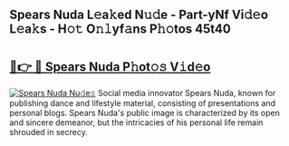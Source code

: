 ## Spears Nuda L𝚎a𝚔ed N𝚞𝚍e - Part-yNf Vi𝚍𝚎o L𝚎a𝚔s - H𝚘𝚝 O𝚗𝚕yf𝚊ns P𝚑𝚘tos 45t40

# <h2><a href="http://kfbaqh.oniu.top/?m=Spears+Nuda">🔗👉 🔴 Spears Nuda P𝚑ot𝚘𝚜 V𝚒d𝚎o</a></h2>

[![Spears Nuda Nu𝚍e𝚜](https://i.imgur.com/0qMVB7G.gif)](http://kfbaqh.oniu.top/?m=Spears+Nuda)
Social media innovator Spears Nuda, known for publishing dance and lifestyle material, consisting of presentations and personal blogs. Spears Nuda's public image is characterized by its open and sincere demeanor, but the intricacies of his personal life remain shrouded in secrecy.  
